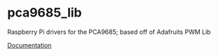 # pca9685_lib 
Raspberry Pi drivers for the PCA9685; based off of Adafruits PWM Lib

[Documentation](https://team3487-redpriderobotics.github.io/pca9865_lib/pca9685_lib/index.html)
